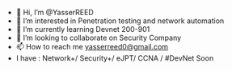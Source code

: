 - 👋 Hi, I’m @YasserREED
- 👀 I’m interested in Penetration testing and network automation
- 🌱 I’m currently learning Devnet 200-901
- 💞️ I’m looking to collaborate on Security Company
- 📫 How to reach me yasserreed0@gmail.com
- I have : Network+/ Security+/ eJPT/ CCNA / #DevNet Soon

<!---
YasserREED/YasserREED is a ✨ special ✨ repository because its `README.md` (this file) appears on your GitHub profile.
You can click the Preview link to take a look at your changes.
--->
